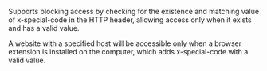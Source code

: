 Supports blocking access by checking for the existence and matching value of x-special-code in the HTTP header, allowing access only when it exists and has a valid value.

A website with a specified host will be accessible only when a browser extension is installed on the computer, which adds x-special-code with a valid value.